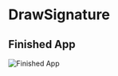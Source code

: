 # DrawSignature

## Finished App
![Finished App](https://user-images.githubusercontent.com/40312017/70116241-1b716100-1688-11ea-827e-fecdd531f09d.gif) 
